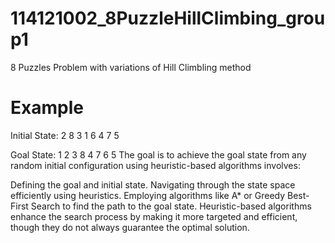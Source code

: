 # 114121002_8PuzzleHillClimbing_group1
8 Puzzles Problem with variations of Hill Climbling method
# Example
Initial State:
2  8  3
1  6  4
7     5

Goal State:
1  2  3
8     4
7  6  5
The goal is to achieve the goal state from any random initial configuration using heuristic-based algorithms involves:

Defining the goal and initial state.
Navigating through the state space efficiently using heuristics.
Employing algorithms like A* or Greedy Best-First Search to find the path to the goal state.
Heuristic-based algorithms enhance the search process by making it more targeted and efficient, though they do not always guarantee the optimal solution.
